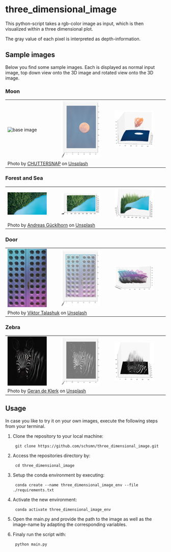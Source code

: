 # three_dimensional_image

This python-script takes a rgb-color image as input, which is then visualized within a three dimensional plot.

The gray value of each pixel is interpreted as depth-information. 


## Sample images
Below you find some sample images. Each is displayed as normal input image, top down view onto the 3D image and rotated view onto the 3D image.

### Moon
<table>
<tbody>
  <tr>
    <td width=30%><img src="./imgs/moon.jpg" alt="base image" width=80%/></td>
    <td width=30%><img src="./imgs/moon_3d_img.png" alt="3d - top down " width=80%/></td>
    <td width=30%><img src="./imgs/moon_3d_img_II.png" alt="3d - rotated" width=80%/></td>
  </tr>
  <tr>
    <td colspan="3">
    <span>Photo by <a href="https://unsplash.com/@chuttersnap?utm_source=unsplash&amp;utm_medium=referral&amp;utm_content=creditCopyText">CHUTTERSNAP</a> on <a href="https://unsplash.com/s/photos/moon?utm_source=unsplash&amp;utm_medium=referral&amp;utm_content=creditCopyText">Unsplash</a></span>
    </td>
  </tr>
</tbody>
</table>

### Forest and Sea
<table>
<tbody>
  <tr>
    <td width=30%><img src="./imgs/forest_and_sea.jpg" alt="base image" width=80%/></td>
    <td width=30%><img src="./imgs/forest_and_sea_3d_img.png" alt="3d - top down " width=80%/></td>
    <td width=30%><img src="./imgs/forest_and_sea_3d_img_II.png" alt="3d - rotated" width=80%/></td>
  </tr>
  <tr>
    <td colspan="3">
    <span>Photo by <a href="https://unsplash.com/@draufsicht?utm_source=unsplash&amp;utm_medium=referral&amp;utm_content=creditCopyText">Andreas Gücklhorn</a> on <a href="https://unsplash.com/s/photos/trees?utm_source=unsplash&amp;utm_medium=referral&amp;utm_content=creditCopyText">Unsplash</a></span>
    </td>
  </tr>
</tbody>
</table>


### Door
<table>
<tbody>
  <tr>
    <td width=30%><img src="./imgs/door.jpg" alt="base image" width=80%/></td>
    <td width=30%><img src="./imgs/door_3d_img.png" alt="3d - top down " width=80%/></td>
    <td width=30%><img src="./imgs/door_3d_img_II.png" alt="3d - rotated" width=80%/></td>
  </tr>
  <tr>
    <td colspan="3">
    <span>Photo by <a href="https://unsplash.com/@viktortalashuk?utm_source=unsplash&amp;utm_medium=referral&amp;utm_content=creditCopyText">Viktor Talashuk</a> on <a href="https://unsplash.com/s/photos/cheese-holes?utm_source=unsplash&amp;utm_medium=referral&amp;utm_content=creditCopyText">Unsplash</a></span>
    </td>
  </tr>
</tbody>
</table>

### Zebra
<table>
<tbody>
  <tr>
    <td width=30%><img src="./imgs/zebra.jpg" alt="base image" width=80%/></td>
    <td width=30%><img src="./imgs/zebra_3d_img.png" alt="3d - top down " width=80%/></td>
    <td width=30%><img src="./imgs/zebra_3d_img_II.png" alt="3d - rotated" width=80%/></td>
  </tr>
  <tr>
    <td colspan="3">
    <span>Photo by <a href="https://unsplash.com/@gerandeklerk?utm_source=unsplash&amp;utm_medium=referral&amp;utm_content=creditCopyText">Geran de Klerk</a> on <a href="https://unsplash.com/s/photos/zebra?utm_source=unsplash&amp;utm_medium=referral&amp;utm_content=creditCopyText">Unsplash</a></span>
    </td>
  </tr>
</tbody>
</table>


## Usage
In case you like to try it on your own images, execute the following steps from your terminal.

1. Clone the repository to your local machine:

        git clone https://github.com/schsmn/three_dimensional_image.git

2. Access the repositories directory by:

        cd three_dimensional_image

3. Setup the conda environment by executing: 

        conda create --name three_dimensional_image_env --file ./requirements.txt 

4. Activate the new environment:

        conda activate three_dimensional_image_env

5. Open the main.py and provide the path to the image as well as the image-name by adapting the corresponding variables.

6. Finaly run the script with:

        python main.py
